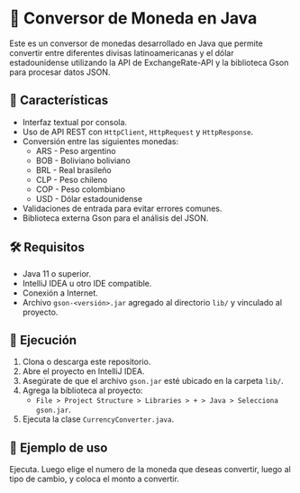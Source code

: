 # 💱 Conversor de Moneda en Java

Este es un conversor de monedas desarrollado en Java que permite convertir entre diferentes divisas latinoamericanas y el dólar estadounidense utilizando la API de ExchangeRate-API y la biblioteca Gson para procesar datos JSON.

## 📌 Características

- Interfaz textual por consola.
- Uso de API REST con `HttpClient`, `HttpRequest` y `HttpResponse`.
- Conversión entre las siguientes monedas:
  - ARS - Peso argentino
  - BOB - Boliviano boliviano
  - BRL - Real brasileño
  - CLP - Peso chileno
  - COP - Peso colombiano
  - USD - Dólar estadounidense
- Validaciones de entrada para evitar errores comunes.
- Biblioteca externa Gson para el análisis del JSON.

## 🛠 Requisitos

- Java 11 o superior.
- IntelliJ IDEA u otro IDE compatible.
- Conexión a Internet.
- Archivo `gson-<versión>.jar` agregado al directorio `lib/` y vinculado al proyecto.

## 🚀 Ejecución

1. Clona o descarga este repositorio.
2. Abre el proyecto en IntelliJ IDEA.
3. Asegúrate de que el archivo `gson.jar` esté ubicado en la carpeta `lib/`.
4. Agrega la biblioteca al proyecto:
   - `File > Project Structure > Libraries > + > Java > Selecciona gson.jar`.
5. Ejecuta la clase `CurrencyConverter.java`.

## 🧪 Ejemplo de uso

Ejecuta. Luego elige el numero de la moneda que deseas convertir, luego al tipo de cambio, y coloca el monto a convertir.
